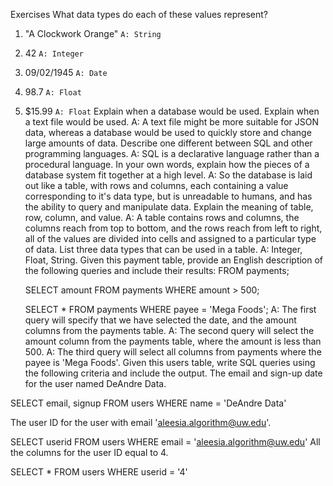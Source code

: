 Exercises
What data types do each of these values represent?
1. "A Clockwork Orange"
`A: String`
2. 42
`A: Integer`
3. 09/02/1945
`A: Date`
4. 98.7
`A: Float`
5. $15.99
`A: Float`
Explain when a database would be used. Explain when a text file would be used. A: A text file might be more suitable for JSON data, whereas a database would be used to quickly store and change large amounts of data.
Describe one different between SQL and other programming languages. A: SQL is a declarative language rather than a procedural language.
In your own words, explain how the pieces of a database system fit together at a high level. A: So the database is laid out like a table, with rows and columns, each containing a value corresponding to it's data type, but is unreadable to humans, and has the ability to query and manipulate data.
Explain the meaning of table, row, column, and value. A: A table contains rows and columns, the columns reach from top to bottom, and the rows reach from left to right, all of the values are divided into cells and assigned to a particular type of data.
List three data types that can be used in a table. A: Integer, Float, String.
Given this payment table, provide an English description of the following queries and include their results:
     FROM payments;

     SELECT amount
     FROM payments
     WHERE amount > 500;

     SELECT *
     FROM payments
     WHERE payee = 'Mega Foods';
A: The first query will specify that we have selected the date, and the amount columns from the payments table.
A: The second query will select the amount column from the payments table, where the amount is less than 500.
A: The third query will select all columns from payments where the payee is 'Mega Foods'.
Given this users table, write SQL queries using the following criteria and include the output.
The email and sign-up date for the user named DeAndre Data.

SELECT email, signup
FROM users
WHERE name = 'DeAndre Data'

The user ID for the user with email 'aleesia.algorithm@uw.edu'.

SELECT userid
FROM users
WHERE email = 'aleesia.algorithm@uw.edu'
All the columns for the user ID equal to 4.

SELECT *
FROM users
WHERE userid = '4'